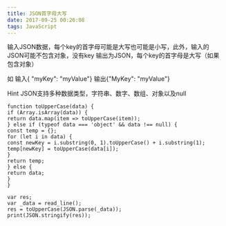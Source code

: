 ```yaml
---
title: JSON首字母大写
date: 2017-09-25 00:26:08
tags: JavaScript
---
```

输入JSON数据，每个key的首字母可能是大写也可能是小写，此外，输入的JSON可能不包含对象，没有key
输出为JSON，每个key的首字母是大写（如果包含对象）

如
输入{ "myKey": "myValue"}
输出{"MyKey": "myValue"}

Hint
JSON支持多种数据类型，字符串、数字、数组、对象以及null

```
function toUpperCase(data) {
if (Array.isArray(data)) {
return data.map(item => toUpperCase(item));
} else if (typeof data === 'object' && data !== null) {
const temp = {};
for (let i in data) {
const newKey = i.substring(0, 1).toUpperCase() + i.substring(1);
temp[newKey] = toUpperCase(data[i]);
}
return temp;
} else {
return data;
}
}

var res;
var _data = read_line();
res = toUpperCase(JSON.parse(_data));
print(JSON.stringify(res));
```
